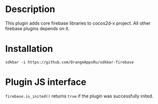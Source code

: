 # Description
This plugin adds core firebase libraries to cocos2d-x project. All other firebase plugins depends on it. 

# Installation

`sdkbar -i https://github.com/OrangeAppsRu/sdkbar-firebase`

# Plugin JS interface

`firebase.is_inited()` returns `true` if the plugin was successfully inited.
